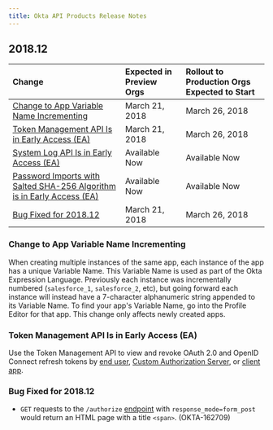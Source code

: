 ```yaml
---
title: Okta API Products Release Notes
---
```


## 2018.12

| Change | Expected in Preview Orgs | Rollout to Production Orgs Expected to Start |
| :---------- | :--------------------------------- | :----------------------------------------------------------- |
| [Change to App Variable Name Incrementing](#change-to-app-variable-name-incrementing) | March 21, 2018 | March 26, 2018 |
| [Token Management API Is in Early Access (EA)](#token-management-api-is-in-early-access-ea) | March 21, 2018 | March 26, 2018 |
| [System Log API Is in Early Access (EA)](#system-log-api-is-in-early-access-ea) | Available Now | Available Now |
| [Password Imports with Salted SHA-256 Algorithm is in Early Access (EA)](#password-imports-with-salted-sha-256-algorithm-is-in-early-access-ea) | Available Now | Available Now |
| [Bug Fixed for 2018.12](#bug-fixed-for-2018-12) | March 21, 2018 | March 26, 2018 |

### Change to App Variable Name Incrementing

When creating multiple instances of the same app, each instance of the app has a unique Variable Name. This Variable Name is used as part of the Okta Expression Language. Previously each instance was incrementally numbered (`salesforce_1`, `salesforce_2`, etc), but going forward each instance will instead have a 7-character alphanumeric string appended to its Variable Name. To find your app's Variable Name, go into the Profile Editor for that app. This change only affects newly created apps. <!-- OKTA-158282 -->

### Token Management API Is in Early Access (EA)

Use the Token Management API to view and revoke OAuth 2.0 and OpenID Connect refresh tokens by [end user](/docs/api/resources/users/#user-oauth-20-token-management-operations), [Custom Authorization Server](/docs/api/resources/authorization-servers#oauth-20-token-management-operations), or [client app](/docs/reference/api/apps/#application-oauth-20-token-operations). <!-- OKTA-145525 -->

### Bug Fixed for 2018.12

* `GET` requests to the `/authorize` [endpoint](/docs/reference/api/oidc/#authorize) with `response_mode=form_post` would return an HTML page with a title `<span>`. (OKTA-162709)
